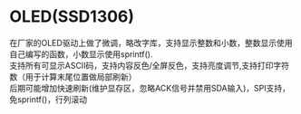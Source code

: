 # OLED(SSD1306)
在厂家的OLED驱动上做了微调，略改字库，支持显示整数和小数，整数显示使用自己编写的函数，小数显示使用sprintf().  
支持所有可显示ASCII码，支持内容反色/全屏反色，支持亮度调节,支持打印字符数（用于计算末尾位置做局部刷新）  
后期可能增加快速刷新(维护显存区，忽略ACK信号并禁用SDA输入)，SPI支持，免sprintf()，行列滚动